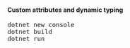 <h4>Custom attributes and dynamic typing</h4>

<pre>
dotnet new console
dotnet build
dotnet run
</pre>

